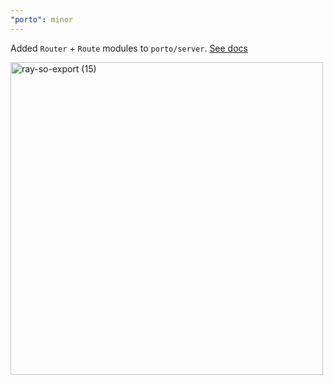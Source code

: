 ```yaml
---
"porto": minor
---
```


Added `Router` + `Route` modules to `porto/server`. [See docs](https://porto.sh/sdk/api/router)

<img width="500px" alt="ray-so-export (15)" src="https://github.com/user-attachments/assets/4fc5bc98-8922-4a03-afe0-158a23697b0c" />